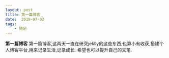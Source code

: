 ```yaml
---
layout: post
title: 第一篇博客
date:  2019-07-02
tags:
    - 随记
---
```

 **第一篇博客**
第一篇博客,这两天一直在研究jeklly的这些东西,也算小有收获,搭建个人博客平台,用来记录生活,记录成长.
希望也可以提升自己的文笔.



